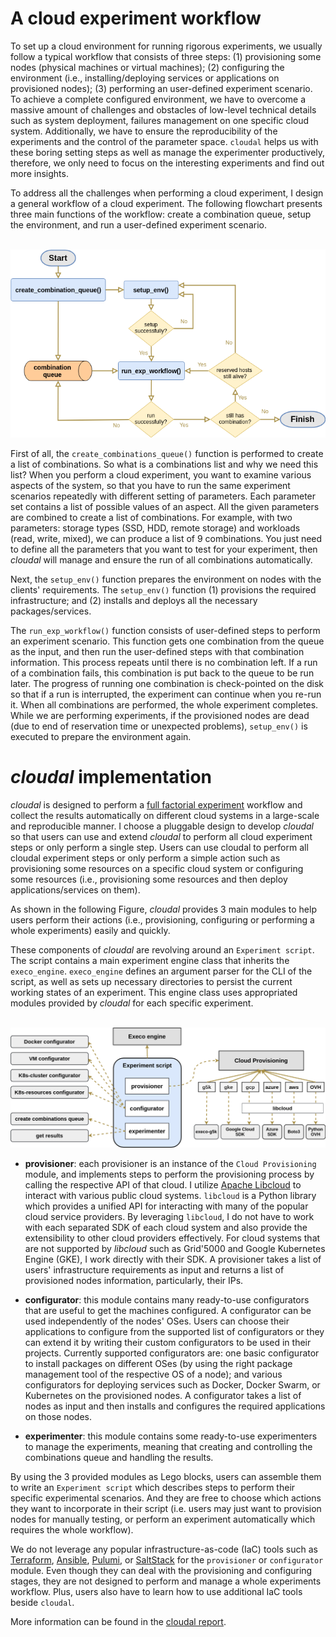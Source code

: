 # A cloud experiment workflow

To set up a cloud environment for running rigorous experiments, we usually follow a typical workflow that consists of three steps: (1) provisioning some nodes (physical machines or virtual machines); (2) configuring the environment (i.e., installing/deploying services or applications on provisioned nodes); (3) performing an user-defined experiment scenario. To achieve a complete configured environment, we have to overcome a massive amount of challenges and obstacles of low-level technical details such as system deployment, failures management on one specific cloud system. Additionally, we have to ensure the reproducibility of the experiments and the control of the parameter space. `cloudal` helps us with these boring setting steps as well as manage the experimenter productively, therefore, we only need to focus on the interesting experiments and find out more insights.

To address all the challenges when performing a cloud experiment, I design a general workflow of a cloud experiment. The following flowchart presents three main functions of the workflow: create a combination queue, setup the environment, and run a user-defined experiment scenario.


<p align="center">
    <br>
    <img src="https://raw.githubusercontent.com/ntlinh16/cloudal/master/images/experiment_flowchart.png" width="650"/>
    <br>
<p>

First of all, the `create_combinations_queue()` function is performed to create a list of combinations. So what is a combinations list and why we need this list? When you perform a cloud experiment, you want to examine various aspects of the system, so that you have to run the same experiment scenarios repeatedly with different setting of parameters. Each parameter set contains a list of possible values of an aspect. All the given parameters are combined to create a list of combinations. For example, with two parameters: storage types (SSD, HDD, remote storage) and workloads (read, write, mixed), we can produce a list of 9 combinations. You just need to define all the parameters that you want to test for your experiment, then _cloudal_ will manage and ensure the run of all combinations automatically.

Next, the `setup_env()` function prepares the environment on nodes with the clients' requirements. The `setup_env()` function (1) provisions the required infrastructure; and (2) installs and deploys all the necessary packages/services.

The `run_exp_workflow()` function consists of user-defined steps to perform an experiment scenario. This function gets one combination from the queue as the input, and then run the user-defined steps with that combination information. This process repeats until there is no combination left. If a run of a combination fails, this combination is put back to the queue to be run later. The progress of running one combination is check-pointed on the disk so that if a run is interrupted, the experiment can continue when you re-run it. When all combinations are performed, the whole experiment completes. While we are performing experiments, if the provisioned nodes are dead (due to end of reservation time or unexpected problems), `setup_env()` is executed to prepare the environment again.

# _cloudal_ implementation

_cloudal_ is designed to perform a [full factorial experiment](https://en.wikipedia.org/wiki/Factorial_experiment) workflow and collect the results automatically on different cloud systems in a large-scale and reproducible manner. I choose a pluggable design to develop _cloudal_ so that users can use and extend _cloudal_ to perform all cloud experiment steps or only perform a single step. Users can use cloudal to perform all cloudal experiment steps or only perform a simple action such as provisioning some resources on a specific cloud system or configuring some resources (i.e., provisioning some resources and then deploy applications/services on them).



As shown in the following Figure, _cloudal_ provides 3 main modules to help users perform their actions (i.e., provisioning, configuring or performing a whole experiments) easily and quickly.

These components of _cloudal_ are revolving around an `Experiment script`. The script contains a main experiment engine class that inherits the `execo_engine`. `execo_engine` defines an argument parser for the CLI of the script, as well as sets up necessary directories to persist the current working states of an experiment. This engine class uses appropriated modules provided by _cloudal_ for each specific experiment. 

<p align="center">
    <br>
    <img src="https://raw.githubusercontent.com/ntlinh16/cloudal/master/images/architecture.png" width="800"/>
    <br>
<p>

- __provisioner__: each provisioner is an instance of the `Cloud Provisioning` module, and implements steps to perform the provisioning process by calling the respective API of that cloud. I utilize [Apache Libcloud](https://libcloud.apache.org/) to interact with various public cloud systems. `libcloud` is a Python library which provides a unified API for interacting with many of the popular cloud service providers. By leveraging `libcloud`, I do not have to work with each separated SDK of each cloud system and also provide the extensibility to other cloud providers effectively. For cloud systems that are not supported by _libcloud_ such as Grid'5000 and Google Kubernetes Engine (GKE), I work directly with their SDK. A provisioner takes a list of users' infrastructure requirements as input and returns a list of provisioned nodes information, particularly, their IPs.

- __configurator__: this module contains many ready-to-use configurators that are useful to get the machines configured. A configurator can be used independently of the nodes' OSes. Users can choose their applications to configure from the supported list of configurators or they can extend it by writing their custom configurators to be used in their projects. Currently supported configurators are: one basic configurator to install packages on different OSes (by using the right package management tool of the respective OS of a node); and various configurators for deploying services such as Docker, Docker Swarm, or Kubernetes on the provisioned nodes. A configurator takes a list of nodes as input and then installs and configures the required applications on those nodes.

- __experimenter__: this module contains some ready-to-use experimenters to manage the experiments, meaning that creating and controlling the combinations queue and handling the results.

By using the 3 provided modules as Lego blocks, users can assemble them to write an `Experiment script` which describes steps to perform their specific experimental scenarios. And they are free to choose which actions they want to incorporate in their script (i.e. users may just want to provision nodes for manually testing, or perform an experiment automatically which requires the whole workflow).

We do not leverage any popular infrastructure-as-code (IaC) tools such as [Terraform](https://www.terraform.io/), [Ansible](https://www.ansible.com/), [Pulumi](https://www.pulumi.com/), or [SaltStack](https://saltproject.io/) for the `provisioner` or `configurator` module. Even though they can deal with the provisioning and configuring stages, they are not designed to perform and manage a whole experiments workflow. Plus, users also have to learn how to use additional IaC tools beside `cloudal`.

More information can be found in the [cloudal report](https://drive.google.com/file/d/1rCVob6QfjCi5fVHNxE0g7yQxoR2jJhhK/view?usp=sharing).